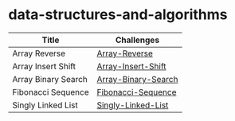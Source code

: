 # data-structures-and-algorithms

| Title | Challenges |
| ----------- | ----------- |
| Array Reverse |[Array-Reverse](array-reverse/README.md)|
| Array Insert Shift |[Array-Insert-Shift](Array-Insert-Shift/README.md)|
| Array Binary Search |[Array-Binary-Search](Array-Binary-Search/README.md)|
| Fibonacci Sequence |[Fibonacci-Sequence](Fibonacci-Sequence/README.md)|
| Singly Linked List |[Singly-Linked-List](Fibonacci-Sequence/README.md)|




